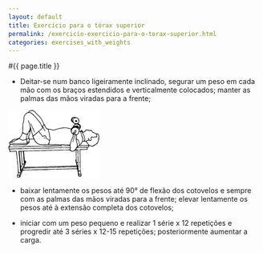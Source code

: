 ```yaml
---
layout: default
title: Exercício para o tórax superior
permalink: /exercicio-exercicio-para-o-torax-superior.html
categories: exercises_with_weights
---
```


#{{ page.title }}

* Deitar-se num banco ligeiramente inclinado, segurar um peso em cada mão com os braços estendidos e verticalmente colocados; manter as palmas das mãos viradas para a frente;

![Exercício para o tórax superior](assets/exercicio-bicipetes-com-anca-flectidas_clip_image002.gif)

* baixar lentamente os pesos até 90° de flexão dos cotovelos e sempre com as palmas das mãos viradas para a frente; elevar lentamente os pesos até à extensão completa dos cotovelos;

* iniciar com um peso pequeno e realizar 1 série x 12 repetições e progredir até 3 séries x 12-15 repetições; posteriormente aumentar a carga.
